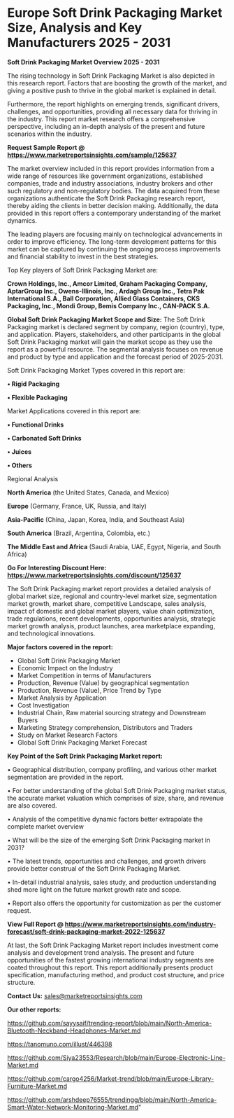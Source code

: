 # Europe Soft Drink Packaging Market Size, Analysis and Key Manufacturers 2025 - 2031

<Strong> Soft Drink Packaging Market Overview 2025 - 2031</strong>

The rising technology in Soft Drink Packaging Market is also depicted in this research report. Factors that are boosting the growth of the market, and giving a positive push to thrive in the global market is explained in detail.

Furthermore, the report highlights on emerging trends, significant drivers, challenges, and opportunities, providing all necessary data for thriving in the industry. This report market research offers a comprehensive perspective, including an in-depth analysis of the present and future scenarios within the industry.

<strong>Request Sample Report @ <a href=https://www.marketreportsinsights.com/sample/125637>https://www.marketreportsinsights.com/sample/125637</a></strong>

The market overview included in this report provides information from a wide range of resources like government organizations, established companies, trade and industry associations, industry brokers and other such regulatory and non-regulatory bodies. The data acquired from these organizations authenticate the Soft Drink Packaging research report, thereby aiding the clients in better decision making. Additionally, the data provided in this report offers a contemporary understanding of the market dynamics.

The leading players are focusing mainly on technological advancements in order to improve efficiency. The long-term development patterns for this market can be captured by continuing the ongoing process improvements and financial stability to invest in the best strategies.

Top Key players of Soft Drink Packaging Market are:

<strong>Crown Holdings, Inc., Amcor Limited, Graham Packaging Company, AptarGroup Inc., Owens-Illinois, Inc., Ardagh Group Inc., Tetra Pak International S.A., Ball Corporation, Allied Glass Containers, CKS Packaging, Inc., Mondi Group, Bemis Company Inc., CAN-PACK S.A.</strong>

<strong><b>Global Soft Drink Packaging Market Scope and Size:</b></strong>
The Soft Drink Packaging market is declared segment by company, region (country), type, and application. Players, stakeholders, and other participants in the global Soft Drink Packaging market will gain the market scope as they use the report as a powerful resource. The segmental analysis focuses on revenue and product by type and application and the forecast period of 2025-2031.

Soft Drink Packaging Market Types covered in this report are:

<strong>• Rigid Packaging

• Flexible Packaging</strong>

Market Applications covered in this report are:

<strong>• Functional Drinks

• Carbonated Soft Drinks

• Juices

• Others</strong> 

Regional Analysis

<strong>North America</strong> (the United States, Canada, and Mexico)

<strong>Europe</strong> (Germany, France, UK, Russia, and Italy)

<strong>Asia-Pacific</strong> (China, Japan, Korea, India, and Southeast Asia)

<strong>South America</strong> (Brazil, Argentina, Colombia, etc.)

<strong>The Middle East and Africa</strong> (Saudi Arabia, UAE, Egypt, Nigeria, and South Africa)

<strong>Go For Interesting Discount Here: <a href=https://www.marketreportsinsights.com/discount/125637>https://www.marketreportsinsights.com/discount/125637</a></strong>

The Soft Drink Packaging market report provides a detailed analysis of global market size, regional and country-level market size, segmentation market growth, market share, competitive Landscape, sales analysis, impact of domestic and global market players, value chain optimization, trade regulations, recent developments, opportunities analysis, strategic market growth analysis, product launches, area marketplace expanding, and technological innovations.

<strong><b>Major factors covered in the report:</b></strong>
<ul>
  <li>Global Soft Drink Packaging Market </li>
  <li>Economic Impact on the Industry</li>
  <li>Market Competition in terms of Manufacturers</li>
  <li>Production, Revenue (Value) by geographical segmentation</li>
  <li>Production, Revenue (Value), Price Trend by Type</li>
  <li>Market Analysis by Application</li>
  <li>Cost Investigation</li>
  <li>Industrial Chain, Raw material sourcing strategy and Downstream Buyers</li>
  <li>Marketing Strategy comprehension, Distributors and Traders</li>
  <li>Study on Market Research Factors</li>
  <li>Global Soft Drink Packaging Market Forecast</li>
</ul>

<strong><b>Key Point of the Soft Drink Packaging Market report:</b></strong>

• Geographical distribution, company profiling, and various other market segmentation are provided in the report.

• For better understanding of the global Soft Drink Packaging market status, the accurate market valuation which comprises of size, share, and revenue are also covered.

• Analysis of the competitive dynamic factors better extrapolate the complete market overview

• What will be the size of the emerging Soft Drink Packaging market in 2031?

• The latest trends, opportunities and challenges, and growth drivers provide better construal of the Soft Drink Packaging Market.

• In-detail industrial analysis, sales study, and production understanding shed more light on the future market growth rate and scope.

• Report also offers the opportunity for customization as per the customer request.

<strong><b>View Full Report @ <a href=https://www.marketreportsinsights.com/industry-forecast/soft-drink-packaging-market-2022-125637>https://www.marketreportsinsights.com/industry-forecast/soft-drink-packaging-market-2022-125637</a></b></strong>


At last, the Soft Drink Packaging Market report includes investment come analysis and development trend analysis. The present and future opportunities of the fastest growing international industry segments are coated throughout this report. This report additionally presents product specification, manufacturing method, and product cost structure, and price structure.

<strong>Contact Us:</strong>
sales@marketreportsinsights.com

<strong>Our other reports:</strong>

<a href=https://github.com/sayysaif/trending-report/blob/main/North-America-Bluetooth-Neckband-Headphones-Market.md>https://github.com/sayysaif/trending-report/blob/main/North-America-Bluetooth-Neckband-Headphones-Market.md</a>

<a href=https://tanomuno.com/illust/446398>https://tanomuno.com/illust/446398</a>

<a href=https://github.com/Siya23553/Research/blob/main/Europe-Electronic-Line-Market.md>https://github.com/Siya23553/Research/blob/main/Europe-Electronic-Line-Market.md</a>

<a href=https://github.com/cargo4256/Market-trend/blob/main/Europe-Library-Furniture-Market.md>https://github.com/cargo4256/Market-trend/blob/main/Europe-Library-Furniture-Market.md</a>

<a href=https://github.com/arshdeep76555/trendingg/blob/main/North-America-Smart-Water-Network-Monitoring-Market.md>https://github.com/arshdeep76555/trendingg/blob/main/North-America-Smart-Water-Network-Monitoring-Market.md</a>"
